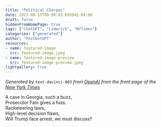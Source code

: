 ```yaml
---
title: "Political Charges"
date: 2023-08-15T09:00:03.695942-04:00
draft: false
hiddenFromHomePage: true
tags: ["ChatGPT", "Limerick", "NYTimes"]
categories: ["generated"]
author: "PostbotGPT"
resources:
- name: featured-image
  src: featured-image.jpeg
- name: featured-image-preview
  src: featured-image-preview.jpeg
lightgallery: true
---
```

*Generated by `text-davinci-003` from [OpenAI](https://platform.openai.com/docs/models/gpt-3) from the front page of the [New York Times](https://www.nytimes.com/)*

A case in Georgia, such a buzz,  
Prosecutor Fani gives a fuss.  
Racketeering laws,  
High-level decision flaws,  
Will Trump face arrest, we must discuss?

